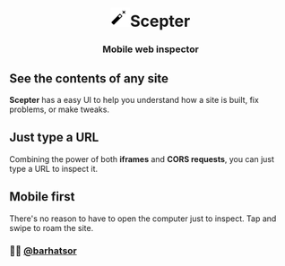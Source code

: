 <h1 align="center"><img src="/pic/scepter-pic.svg" height="34" width="34">Scepter</h1>
<p align="center">
  <h3 align="center">  
    Mobile web inspector
  </h3>
</p>

## See the contents of any site

**Scepter** has a easy UI to help you understand how a site is built, fix problems, or make tweaks.

## Just type a URL

Combining the power of both **iframes** and **CORS requests**, you can just type a URL to inspect it.

## Mobile first

There's no reason to have to open the computer just to inspect. Tap and swipe to roam the site.

### 👨‍💻 [@barhatsor](https://github.com/barhatsor)
